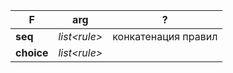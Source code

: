 
| F          | arg            | ?                   |
| ---------- | -------------- | ------------------- |
| **seq**    | _list\<rule\>_ | конкатенация правил |
| **choice** | *list<rule\>*  |                     |

